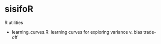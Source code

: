 # sisifoR
R utilities

- learning_curves.R: learning curves for exploring variance v. bias trade-off
